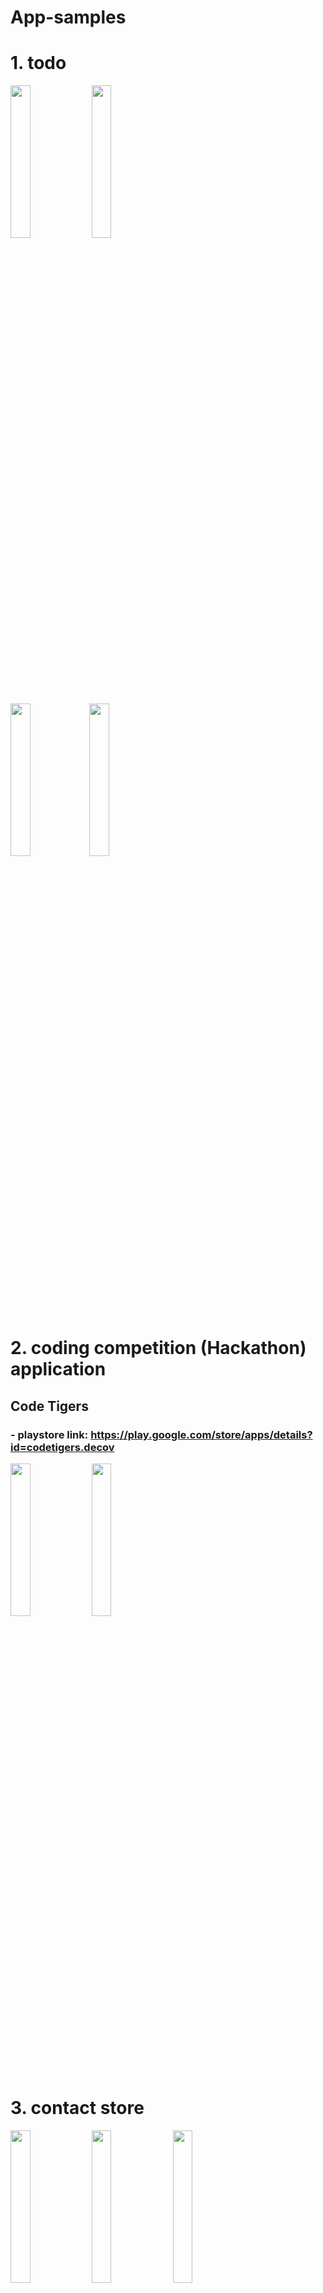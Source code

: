 # App-samples

# 1.  todo

<img src="https://user-images.githubusercontent.com/43213197/93333240-a8189480-f840-11ea-861c-11e31bd8259f.png"  width = 25%> <img src="https://user-images.githubusercontent.com/43213197/93333265-b23a9300-f840-11ea-92bd-a744ff2856c1.png"  width = 25%>

<img src="https://user-images.githubusercontent.com/43213197/93333285-b797dd80-f840-11ea-80b3-b5b0bdf26fbf.png"  width = 25%><img src="https://user-images.githubusercontent.com/43213197/93333292-b9fa3780-f840-11ea-8a73-ab2e5a41017e.png"  width = 25%>

# 2. coding competition (Hackathon) application 
## Code Tigers 
### - playstore link: https://play.google.com/store/apps/details?id=codetigers.decov
<img src="https://play-lh.googleusercontent.com/AvmJxeUFSYM_-Bz-Bngk5awMeNXud3FL6tYEMtX1SbBt2YRjFCcn7MmxGNQfX3tHk8c=w1745-h801-rw"  width = 25%> <img src="https://play-lh.googleusercontent.com/T3FV8x_dUdU3psaOWcawoTFZTaH9ZnNEaltWXwFZHWLQyh3KR_Jvc6scCGkUqxdOGg=w1745-h801-rw"  width = 25%>

# 3. contact store

<img src="https://user-images.githubusercontent.com/43213197/106284141-d1bedf00-6268-11eb-9ab3-310728a5c9ea.png"  width = 25%> <img src="https://user-images.githubusercontent.com/43213197/106284151-d4b9cf80-6268-11eb-90f5-c6b0c8a41b5d.png"  width = 25%>
<img src="https://user-images.githubusercontent.com/43213197/106284157-d71c2980-6268-11eb-80b3-940925370e72.png"  width = 25%>
